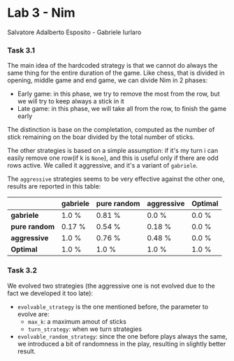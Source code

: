 # Lab 3 - Nim

Salvatore Adalberto Esposito - Gabriele Iurlaro

### Task 3.1

The main idea of the hardcoded strategy is that we cannot do always the same thing for the entire duration of the game. Like chess, that is divided in opening, middle game and end game, we can divide Nim in 2 phases:

- Early game: in this phase, we try to remove the most from the row, but we will try to keep always a stick in it
- Late game: in this phase, we will take all from the row, to finish the game early

The distinction is base on the completation, computed as the number of stick remaining on the boar divided by the total number of sticks.

The other strategies is based on a simple assumption: if it's my turn i can easily remove one row(if k is `None`), and this is useful only if there are odd rows active. We called it aggressive, and it's a variant of `gabriele`.

The `aggressive` strategies seems to be very effective against the other one, results are reported in this table:

|                 | gabriele | pure random | aggressive | Optimal |
| --------------- | -------- | ----------- | ---------- | ------- |
| **gabriele**    | 1.0 %    | 0.81 %      | 0.0 %      | 0.0 %   |
| **pure random** | 0.17 %   | 0.54 %      | 0.18 %     | 0.0 %   |
| **aggressive**  | 1.0 %    | 0.76 %      | 0.48 %     | 0.0 %   |
| **Optimal**     | 1.0 %    | 1.0 %       | 1.0 %      | 1.0 %   |

### Task 3.2

We evolved two strategies (the aggressive one is not evolved due to the fact we developed it too late):

- `evolvable_strategy` is the one mentioned before, the parameter to evolve are:
  - `max_k`: a maximum amout of sticks
  - `turn_strategy`: when we turn strategies
- `evolvable_random_strategy`: since the one before plays always the same, we introduced a bit of randomness in the play, resulting in slightly better result.

